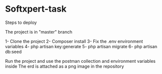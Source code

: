 # Softxpert-task

Steps to deploy

The project is in "master" branch

1- Clone the project
2- Composer install
3- Fix the .env environment variables
4- php artisan key:generate
5- php artisan migrate
6- php artisan db:seed

Run the project and use the postman collection and environment variables inside
The erd is attached as a png image in the repository
